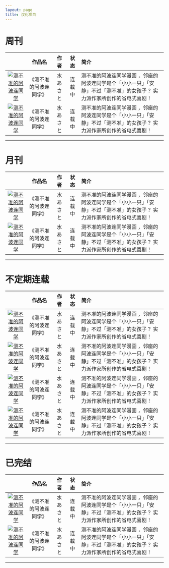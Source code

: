 ```yaml
---
layout: page
title: 汉化项目
---
```

# 周刊

||作品名|作者|状态|简介|
| :--: | :--: | :--: | :--: | :-- | 
|[![测不准的阿波连同学](http://p1.bpimg.com/567571/e0f15098574679e6.jpg)](http://manhua.dmzj.com/cebuzhundeaboliantongxue/)|《测不准的阿波连同学》|水あさと|连载中|测不准的阿波连同学漫画 ，邻座的阿波连同学是个「小小一只」「安静」不过「测不准」的女孩子？ 实力派作家所创作的省电式喜剧！|
|[![测不准的阿波连同学](http://p1.bpimg.com/567571/e0f15098574679e6.jpg)](http://manhua.dmzj.com/cebuzhundeaboliantongxue/)|《测不准的阿波连同学》|水あさと|连载中|测不准的阿波连同学漫画 ，邻座的阿波连同学是个「小小一只」「安静」不过「测不准」的女孩子？ 实力派作家所创作的省电式喜剧！||[![测不准的阿波连同学](http://p1.bpimg.com/567571/e0f15098574679e6.jpg)](http://manhua.dmzj.com/cebuzhundeaboliantongxue/)|《测不准的阿波连同学》|水あさと|连载中|测不准的阿波连同学漫画 ，邻座的阿波连同学是个「小小一只」「安静」不过「测不准」的女孩子？ 实力派作家所创作的省电式喜剧！||[![测不准的阿波连同学](http://p1.bpimg.com/567571/e0f15098574679e6.jpg)](http://manhua.dmzj.com/cebuzhundeaboliantongxue/)|《测不准的阿波连同学》|水あさと|连载中|测不准的阿波连同学漫画 ，邻座的阿波连同学是个「小小一只」「安静」不过「测不准」的女孩子？ 实力派作家所创作的省电式喜剧！|

 ---
# 月刊
||作品名|作者|状态|简介|
| :--: | :--: | :--: | :--: | :-- | 
|[![测不准的阿波连同学](http://p1.bpimg.com/567571/e0f15098574679e6.jpg)](http://manhua.dmzj.com/cebuzhundeaboliantongxue/)|《测不准的阿波连同学》|水あさと|连载中|测不准的阿波连同学漫画 ，邻座的阿波连同学是个「小小一只」「安静」不过「测不准」的女孩子？ 实力派作家所创作的省电式喜剧！|
|[![测不准的阿波连同学](http://p1.bpimg.com/567571/e0f15098574679e6.jpg)](http://manhua.dmzj.com/cebuzhundeaboliantongxue/)|《测不准的阿波连同学》|水あさと|连载中|测不准的阿波连同学漫画 ，邻座的阿波连同学是个「小小一只」「安静」不过「测不准」的女孩子？ 实力派作家所创作的省电式喜剧！||[![测不准的阿波连同学](http://p1.bpimg.com/567571/e0f15098574679e6.jpg)](http://manhua.dmzj.com/cebuzhundeaboliantongxue/)|《测不准的阿波连同学》|水あさと|连载中|测不准的阿波连同学漫画 ，邻座的阿波连同学是个「小小一只」「安静」不过「测不准」的女孩子？ 实力派作家所创作的省电式喜剧！||[![测不准的阿波连同学](http://p1.bpimg.com/567571/e0f15098574679e6.jpg)](http://manhua.dmzj.com/cebuzhundeaboliantongxue/)|《测不准的阿波连同学》|水あさと|连载中|测不准的阿波连同学漫画 ，邻座的阿波连同学是个「小小一只」「安静」不过「测不准」的女孩子？ 实力派作家所创作的省电式喜剧！|

 ---
# 不定期连载
||作品名|作者|状态|简介|
| :--: | :--: | :--: | :--: | :-- | 
|[![测不准的阿波连同学](http://p1.bpimg.com/567571/e0f15098574679e6.jpg)](http://manhua.dmzj.com/cebuzhundeaboliantongxue/)|《测不准的阿波连同学》|水あさと|连载中|测不准的阿波连同学漫画 ，邻座的阿波连同学是个「小小一只」「安静」不过「测不准」的女孩子？ 实力派作家所创作的省电式喜剧！|
|[![测不准的阿波连同学](http://p1.bpimg.com/567571/e0f15098574679e6.jpg)](http://manhua.dmzj.com/cebuzhundeaboliantongxue/)|《测不准的阿波连同学》|水あさと|连载中|测不准的阿波连同学漫画 ，邻座的阿波连同学是个「小小一只」「安静」不过「测不准」的女孩子？ 实力派作家所创作的省电式喜剧！|
|[![测不准的阿波连同学](http://p1.bpimg.com/567571/e0f15098574679e6.jpg)](http://manhua.dmzj.com/cebuzhundeaboliantongxue/)|《测不准的阿波连同学》|水あさと|连载中|测不准的阿波连同学漫画 ，邻座的阿波连同学是个「小小一只」「安静」不过「测不准」的女孩子？ 实力派作家所创作的省电式喜剧！|
|[![测不准的阿波连同学](http://p1.bpimg.com/567571/e0f15098574679e6.jpg)](http://manhua.dmzj.com/cebuzhundeaboliantongxue/)|《测不准的阿波连同学》|水あさと|连载中|测不准的阿波连同学漫画 ，邻座的阿波连同学是个「小小一只」「安静」不过「测不准」的女孩子？ 实力派作家所创作的省电式喜剧！|

 ---
# 已完结
||作品名|作者|状态|简介|
| :--: | :--: | :--: | :--: | :-- | 
|[![测不准的阿波连同学](http://p1.bpimg.com/567571/e0f15098574679e6.jpg)](http://manhua.dmzj.com/cebuzhundeaboliantongxue/)|《测不准的阿波连同学》|水あさと|连载中|测不准的阿波连同学漫画 ，邻座的阿波连同学是个「小小一只」「安静」不过「测不准」的女孩子？ 实力派作家所创作的省电式喜剧！|
|[![测不准的阿波连同学](http://p1.bpimg.com/567571/e0f15098574679e6.jpg)](http://manhua.dmzj.com/cebuzhundeaboliantongxue/)|《测不准的阿波连同学》|水あさと|连载中|测不准的阿波连同学漫画 ，邻座的阿波连同学是个「小小一只」「安静」不过「测不准」的女孩子？ 实力派作家所创作的省电式喜剧！||[![测不准的阿波连同学](http://p1.bpimg.com/567571/e0f15098574679e6.jpg)](http://manhua.dmzj.com/cebuzhundeaboliantongxue/)|《测不准的阿波连同学》|水あさと|连载中|测不准的阿波连同学漫画 ，邻座的阿波连同学是个「小小一只」「安静」不过「测不准」的女孩子？ 实力派作家所创作的省电式喜剧！||[![测不准的阿波连同学](http://p1.bpimg.com/567571/e0f15098574679e6.jpg)](http://manhua.dmzj.com/cebuzhundeaboliantongxue/)|《测不准的阿波连同学》|水あさと|连载中|测不准的阿波连同学漫画 ，邻座的阿波连同学是个「小小一只」「安静」不过「测不准」的女孩子？ 实力派作家所创作的省电式喜剧！|

 ---
